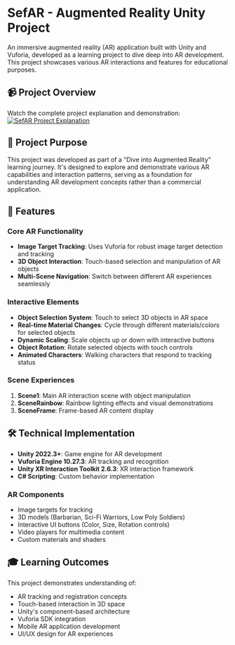 # SefAR - Augmented Reality Unity Project

An immersive augmented reality (AR) application built with Unity and Vuforia, developed as a learning project to dive deep into AR development. This project showcases various AR interactions and features for educational purposes.

## 📹 Project Overview

Watch the complete project explanation and demonstration:
[![SefAR Project Explanation](https://img.youtube.com/vi/32Zh_ebLBCQ/0.jpg)](https://www.youtube.com/watch?v=32Zh_ebLBCQ)

## 🎯 Project Purpose

This project was developed as part of a "Dive into Augmented Reality" learning journey. It's designed to explore and demonstrate various AR capabilities and interaction patterns, serving as a foundation for understanding AR development concepts rather than a commercial application.

## 🚀 Features

### Core AR Functionality
- **Image Target Tracking**: Uses Vuforia for robust image target detection and tracking
- **3D Object Interaction**: Touch-based selection and manipulation of AR objects
- **Multi-Scene Navigation**: Switch between different AR experiences seamlessly

### Interactive Elements
- **Object Selection System**: Touch to select 3D objects in AR space
- **Real-time Material Changes**: Cycle through different materials/colors for selected objects
- **Dynamic Scaling**: Scale objects up or down with interactive buttons
- **Object Rotation**: Rotate selected objects with touch controls
- **Animated Characters**: Walking characters that respond to tracking status

### Scene Experiences
1. **Scene1**: Main AR interaction scene with object manipulation
2. **SceneRainbow**: Rainbow lighting effects and visual demonstrations
3. **SceneFrame**: Frame-based AR content display

## 🛠️ Technical Implementation
- **Unity 2022.3+**: Game engine for AR development
- **Vuforia Engine 10.27.3**: AR tracking and recognition
- **Unity XR Interaction Toolkit 2.6.3**: XR interaction framework
- **C# Scripting**: Custom behavior implementation

### AR Components
- Image targets for tracking
- 3D models (Barbarian, Sci-Fi Warriors, Low Poly Soldiers)
- Interactive UI buttons (Color, Size, Rotation controls)
- Video players for multimedia content
- Custom materials and shaders

## 🎓 Learning Outcomes

This project demonstrates understanding of:
- AR tracking and registration concepts
- Touch-based interaction in 3D space
- Unity's component-based architecture
- Vuforia SDK integration
- Mobile AR application development
- UI/UX design for AR experiences
